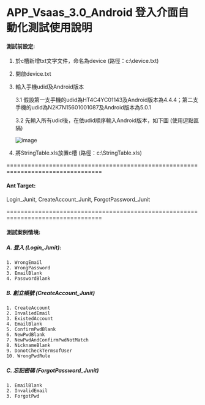 # APP_Vsaas_3.0_Android 登入介面自動化測試使用說明

#### 測試前設定:

1. 於c槽新增txt文字文件，命名為device (路徑：c:\device.txt)
2. 開啟device.txt

3. 輸入手機udid及Android版本

	3.1 假設第一支手機的udid為HT4C4YC01143及Android版本為4.4.4；第二支手機的udid為N2K7N15601001087及Android版本為5.0.1

	3.2 先輸入所有udid後，在依udid順序輸入Android版本，如下圖 (使用逗點區隔)
	
	![image](https://github.com/Gilleschen/APP_Vsaas2.0_Windows/blob/master/picture/device.png)
	
4. 將StringTable.xls放置c槽 (路徑：c:\StringTable.xls)

=================================================================================

#### Ant Target:
Login_Junit, CreateAccount_Junit, ForgotPassword_Junit

=================================================================================

#### 測試案例情境:

##### A. 登入 (Login_Junit):

	1. WrongEmail
	2. WrongPassword
	3. EmailBlank
	4. PasswordBlank

##### B. 創立帳號 (CreateAccount_Junit)
	
	1. CreateAccount
	2. InvaliedEmail
	3. ExistedAccount
	4. EmailBlank
	5. ConfirmPwdBlank
	6. NewPwdBlank
	7. NewPwdAndConfirmPwdNotMatch
	8. NicknameBlank
	9. DonotCheckTermsofUser
	10. WrongPwdRule
	
##### C. 忘記密碼 (ForgotPassword_Junit)
	
	1. EmailBlank
	2. InvalidEmail
	3. ForgotPwd
	
	

